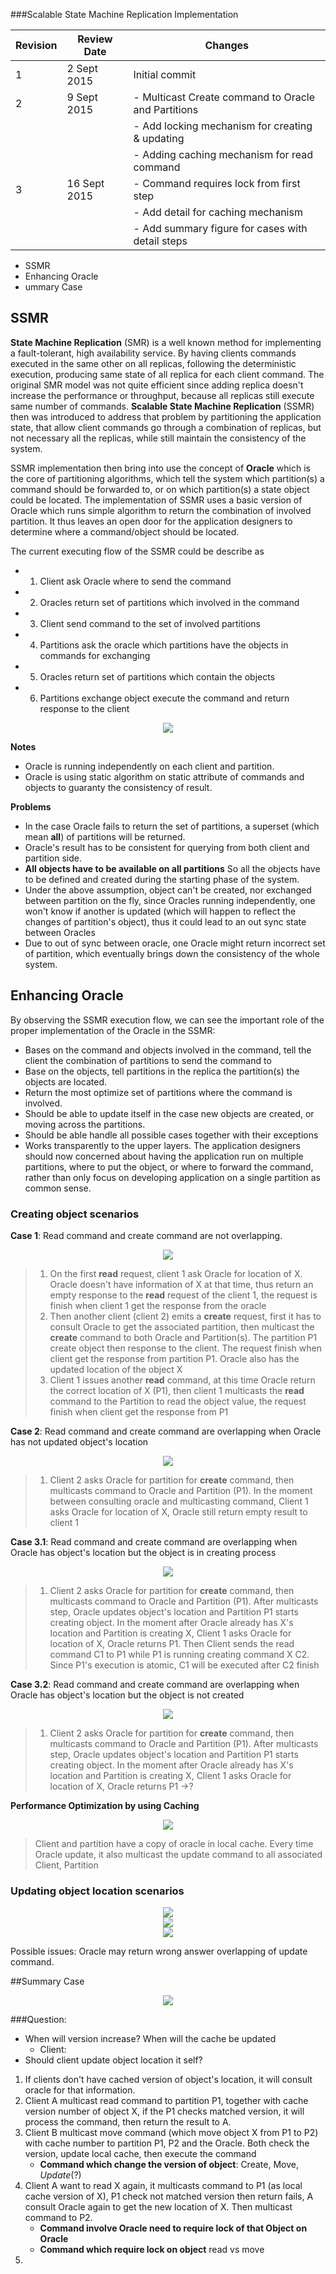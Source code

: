 ###Scalable State Machine Replication Implementation


| Revision | Review Date  |                       Changes                       |
|----------|--------------|-----------------------------------------------------|
|        1 | 2 Sept 2015  | Initial commit                                      |
|        2 | 9 Sept 2015  | - Multicast Create command to Oracle and Partitions |
|          |              | - Add locking mechanism for creating & updating     |
|          |              | - Adding caching mechanism for read command         |
|        3 | 16 Sept 2015 | - Command requires lock from first step             |
|          |              | - Add detail for caching mechanism                  |
|          |              | - Add summary figure for cases with detail steps    |


<!-- MarkdownTOC -->

- SSMR
- Enhancing Oracle
- ummary Case

<!-- /MarkdownTOC -->

## SSMR
**State Machine Replication** (SMR) is a well known method for implementing a fault-tolerant, high availability service. By having clients commands executed in the same other on all replicas, following the deterministic execution, producing same state of all replica for each client command. The original SMR model was not quite efficient since adding replica doesn't increase the performance or throughput, because all replicas still execute same number of commands. **Scalable State Machine Replication** (SSMR) then was introduced to address that problem by partitioning the application state, that allow client commands go through a combination of replicas, but not necessary all the replicas, while still maintain the consistency of the system.

SSMR implementation then bring into use the concept of **Oracle** which is the core of partitioning algorithms, which tell the system which partition(s) a command should be forwarded to, or on which partition(s) a state object could be located. The implementation of SSMR uses a basic version of Oracle which runs simple algorithm to return the combination of involved partition. It thus leaves an open door for the application designers to determine where a command/object should be located.

The current executing flow of the SSMR could be describe as
- 1. Client ask Oracle where to send the command
- 2. Oracles return set of partitions which involved in the command
- 3. Client send command to the set of involved partitions
- 4. Partitions ask the oracle which partitions have the objects in commands for exchanging
- 5. Oracles return set of partitions which contain the objects
- 6. Partitions exchange object execute the command and return response to the client

<div style="text-align:center"><img src ="./figures/1_ssmr_simple_execution_flow.png" /></div>

**Notes**
- Oracle is running independently on each client and partition. 
- Oracle is using static algorithm on static attribute of commands and objects to guaranty the consistency of result.

**Problems**
- In the case Oracle fails to return the set of partitions, a superset (which mean **all**) of partitions will be returned.
- Oracle's result has to be consistent for querying from both client and partition side.
- **All objects have to be available on all partitions** So all the objects have to be defined and created during the starting phase of the system.
- Under the above assumption, object can't be created, nor exchanged between partition on the fly, since Oracles running independently, one won't know if another is updated (which will happen to reflect the changes of partition's object), thus it could lead to an out sync state between Oracles 
- Due to out of sync between oracle, one Oracle might return incorrect set of partition, which eventually brings down the consistency of the whole system.

## Enhancing Oracle

By observing the SSMR execution flow, we can see the important role of the proper implementation of the Oracle in the SSMR:
- Bases on the command and objects involved in the command, tell the client the combination of partitions to send the command to
- Base on the objects, tell partitions in the replica the partition(s) the objects are located.
- Return the most optimize set of partitions where the command is involved.
- Should be able to update itself in the case new objects are created, or moving across the partitions.
- Should be able handle all possible cases together with their exceptions
- Works transparently to the upper layers. The application designers should now concerned about having the application run on multiple partitions, where to put the object, or where to forward the command, rather than only focus on developing application on a single partition as common sense.

### Creating object scenarios

**Case 1**: Read command and create command are not overlapping.


<div style="text-align:center"><img src ="./figures/2_oracle_update_create.png" /></div>
<!--- <p align='center'> Figure 2 </p> -->

> 1. On the first **read** request, client 1 ask Oracle for location of X. Oracle doesn't have information of X at that time, thus return an empty response to the **read** request of the client 1, the request is finish when client 1 get the response from the oracle
> 2. Then another client (client 2) emits a **create** request, first it has to consult Oracle to get the associated partition, then multicast the **create** command to both Oracle and Partition(s). The partition P1 create object then response to the client. The request finish when client get the response from partition P1. Oracle also has the updated location of the object X
> 3. Client 1 issues another **read** command, at this time Oracle return the correct location of X (P1), then client 1 multicasts the **read** command to the Partition to read the object value, the request finish when client get the response from P1

**Case 2**: Read command and create command are overlapping when Oracle has not updated object's location

<div style="text-align:center"><img src ="./figures/3_read_write_overlapping_case_2.png" /></div>

> 1. Client 2 asks Oracle for partition for **create** command, then multicasts command to Oracle and Partition (P1). In the moment between consulting oracle and multicasting command, Client 1 asks Oracle for location of X, Oracle still return empty result to client 1

**Case 3.1**: Read command and create command are overlapping when Oracle has object's location but the object is in creating process

<div style="text-align:center"><img src ="./figures/4_read_write_overlapping_case_3.1.png" /></div>

> 1. Client 2 asks Oracle for partition for **create** command, then multicasts command to Oracle and Partition (P1). After multicasts step, Oracle updates object's location and Partition P1 starts creating object. In the moment after Oracle already has X's location and Partition is creating X, Client 1 asks Oracle for location of X, Oracle returns P1. Then Client sends the read command C1 to P1 while P1 is running creating command X C2. Since P1's execution is atomic, C1 will be executed after C2 finish

**Case 3.2**: Read command and create command are overlapping when Oracle has object's location but the object is not created
<div style="text-align:center"><img src ="./figures/5_read_write_overlapping_case_3.2.png" /></div>

> 1. Client 2 asks Oracle for partition for **create** command, then multicasts command to Oracle and Partition (P1). After multicasts step, Oracle updates object's location and Partition P1 starts creating object. In the moment after Oracle already has X's location and Partition is creating X, Client 1 asks Oracle for location of X, Oracle returns P1 ->? 



**Performance Optimization by using Caching**

<div style="text-align:center"><img src ="./figures/6_oracle_cached.png" /></div>



> Client and partition have a copy of oracle in local cache. Every time Oracle update, it also multicast the update command to all associated Client, Partition

### Updating object location scenarios


<div style="text-align:center"><img src ="./figures/7_oracle_update_location_1.png" /></div>
<div style="text-align:center"><img src ="./figures/7_oracle_update_location_2.png" /></div>
<div style="text-align:center"><img src ="./figures/7_oracle_update_location_3.png" /></div>

Possible issues: Oracle may return wrong answer overlapping of update command.


##Summary Case
<div style="text-align:center"><img src ="./figures/summary.png" /></div>

###Question:
- When will version increase? When will the cache be updated
  + Client: 
- Should client update object location it self?




1. If clients don't have cached version of object's location, it will consult oracle for that information. 
2. Client A multicast read command to partition P1, together with cache version number of object X, if the P1 checks matched version, it will process the command, then return the result to A.
3. Client B multicast move command (which move object X from P1 to P2) with cache number to partition P1, P2 and the Oracle. Both check the version, update local cache, then execute the command
	- **Command which change the version of object**: Create, Move, *Update*(?)
4. Client A want to read X again, it multicasts command to P1 (as local cache version of X), P1 check not matched version then return fails, A consult Oracle again to get the new location of X. Then multicast command to P2. 
	- **Command involve Oracle need to require lock of that Object on Oracle**
	- **Command which require lock on object** read vs move
5. 
